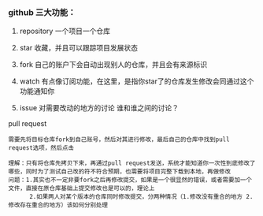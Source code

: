 ### github 三大功能：

1. repository
  一个项目一个仓库


2. star
  收藏，并且可以跟踪项目发展状态
  

3. fork
  自己的账户下会自动出现别人的仓库，并且会有来源标识
  
4. watch
  有点像订阅功能，在这里，是指你star了的仓库发生修改会同通过这个功能通知你
  
5. issue
  对需要改动的地方的讨论
   谁和谁之间的讨论？
  
  
 
 
 pull request
 
    需要先将目标仓库fork到自己账号，然后对其进行修改，最后自己的仓库中找到pull request选项，然后点击
    
    理解：只有将仓库先拷贝下来，再通过pull request发送，系统才能知道你一次性到底修改了哪些，同时为了测试自己改的符不符合预期，也需要将项目完整下载到本地，再做修改
    问题：1.其实也不一定非要fork之后再修改提交，如果是一个很显然的错误，或者需要加一个文件，直接在原仓库基础上提交修改也是可以的，理论上
          2.如果两人对某个版本的仓库同时修改提交，分两种情况（1.修改没有重合的地方 2.修改存在重合的地方）该如何分别处理
